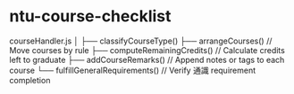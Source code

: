 # ntu-course-checklist



courseHandler.js
│
├── classifyCourseType()
├── arrangeCourses()              // Move courses by rule
├── computeRemainingCredits()     // Calculate credits left to graduate
├── addCourseRemarks()            // Append notes or tags to each course
└── fulfillGeneralRequirements()  // Verify 通識 requirement completion
